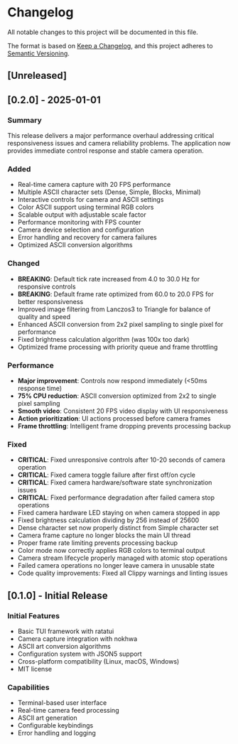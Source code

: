 # Changelog

All notable changes to this project will be documented in this file.

The format is based on [Keep a Changelog](https://keepachangelog.com/en/1.0.0/),
and this project adheres to
[Semantic Versioning](https://semver.org/spec/v2.0.0.html).

## [Unreleased]

## [0.2.0] - 2025-01-01

### Summary

This release delivers a major performance overhaul addressing critical
responsiveness issues and camera reliability problems. The application now
provides immediate control response and stable camera operation.

### Added

- Real-time camera capture with 20 FPS performance
- Multiple ASCII character sets (Dense, Simple, Blocks, Minimal)
- Interactive controls for camera and ASCII settings
- Color ASCII support using terminal RGB colors
- Scalable output with adjustable scale factor
- Performance monitoring with FPS counter
- Camera device selection and configuration
- Error handling and recovery for camera failures
- Optimized ASCII conversion algorithms

### Changed

- **BREAKING**: Default tick rate increased from 4.0 to 30.0 Hz for responsive
  controls
- **BREAKING**: Default frame rate optimized from 60.0 to 20.0 FPS for better
  responsiveness
- Improved image filtering from Lanczos3 to Triangle for balance of quality and
  speed
- Enhanced ASCII conversion from 2x2 pixel sampling to single pixel for
  performance
- Fixed brightness calculation algorithm (was 100x too dark)
- Optimized frame processing with priority queue and frame throttling

### Performance

- **Major improvement**: Controls now respond immediately (<50ms response time)
- **75% CPU reduction**: ASCII conversion optimized from 2x2 to single pixel
  sampling
- **Smooth video**: Consistent 20 FPS video display with UI responsiveness
- **Action prioritization**: UI actions processed before camera frames
- **Frame throttling**: Intelligent frame dropping prevents processing backup

### Fixed

- **CRITICAL**: Fixed unresponsive controls after 10-20 seconds of camera
  operation
- **CRITICAL**: Fixed camera toggle failure after first off/on cycle
- **CRITICAL**: Fixed camera hardware/software state synchronization issues
- **CRITICAL**: Fixed performance degradation after failed camera stop
  operations
- Fixed camera hardware LED staying on when camera stopped in app
- Fixed brightness calculation dividing by 256 instead of 25600
- Dense character set now properly distinct from Simple character set
- Camera frame capture no longer blocks the main UI thread
- Proper frame rate limiting prevents processing backup
- Color mode now correctly applies RGB colors to terminal output
- Camera stream lifecycle properly managed with atomic stop operations
- Failed camera operations no longer leave camera in unusable state
- Code quality improvements: Fixed all Clippy warnings and linting issues

## [0.1.0] - Initial Release

### Initial Features

- Basic TUI framework with ratatui
- Camera capture integration with nokhwa
- ASCII art conversion algorithms
- Configuration system with JSON5 support
- Cross-platform compatibility (Linux, macOS, Windows)
- MIT license

### Capabilities

- Terminal-based user interface
- Real-time camera feed processing
- ASCII art generation
- Configurable keybindings
- Error handling and logging
